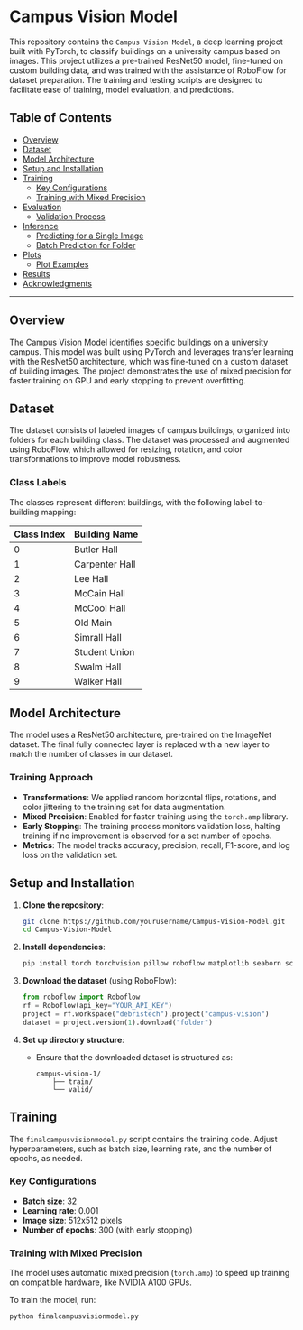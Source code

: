 # Campus Vision Model

This repository contains the `Campus Vision Model`, a deep learning project built with PyTorch, to classify buildings on a university campus based on images. This project utilizes a pre-trained ResNet50 model, fine-tuned on custom building data, and was trained with the assistance of RoboFlow for dataset preparation. The training and testing scripts are designed to facilitate ease of training, model evaluation, and predictions.

## Table of Contents
- [Overview](#overview)
- [Dataset](#dataset)
- [Model Architecture](#model-architecture)
- [Setup and Installation](#setup-and-installation)
- [Training](#training)
  - [Key Configurations](#key-configurations)
  - [Training with Mixed Precision](#training-with-mixed-precision)
- [Evaluation](#evaluation)
  - [Validation Process](#validation-process)
- [Inference](#inference)
  - [Predicting for a Single Image](#predicting-for-a-single-image)
  - [Batch Prediction for Folder](#batch-prediction-for-folder)
- [Plots](#plots)
  - [Plot Examples](#plot-examples)
- [Results](#results)
- [Acknowledgments](#acknowledgments)

---

## Overview
The Campus Vision Model identifies specific buildings on a university campus. This model was built using PyTorch and leverages transfer learning with the ResNet50 architecture, which was fine-tuned on a custom dataset of building images. The project demonstrates the use of mixed precision for faster training on GPU and early stopping to prevent overfitting.

## Dataset
The dataset consists of labeled images of campus buildings, organized into folders for each building class. The dataset was processed and augmented using RoboFlow, which allowed for resizing, rotation, and color transformations to improve model robustness.

### Class Labels
The classes represent different buildings, with the following label-to-building mapping:

| Class Index | Building Name      |
|-------------|---------------------|
| 0           | Butler Hall        |
| 1           | Carpenter Hall     |
| 2           | Lee Hall           |
| 3           | McCain Hall        |
| 4           | McCool Hall        |
| 5           | Old Main           |
| 6           | Simrall Hall       |
| 7           | Student Union      |
| 8           | Swalm Hall         |
| 9           | Walker Hall        |

## Model Architecture
The model uses a ResNet50 architecture, pre-trained on the ImageNet dataset. The final fully connected layer is replaced with a new layer to match the number of classes in our dataset.

### Training Approach
- **Transformations**: We applied random horizontal flips, rotations, and color jittering to the training set for data augmentation.
- **Mixed Precision**: Enabled for faster training using the `torch.amp` library.
- **Early Stopping**: The training process monitors validation loss, halting training if no improvement is observed for a set number of epochs.
- **Metrics**: The model tracks accuracy, precision, recall, F1-score, and log loss on the validation set.

## Setup and Installation

1. **Clone the repository**:
    ```bash
    git clone https://github.com/yourusername/Campus-Vision-Model.git
    cd Campus-Vision-Model
    ```

2. **Install dependencies**:
    ```bash
    pip install torch torchvision pillow roboflow matplotlib seaborn scikit-learn
    ```

3. **Download the dataset** (using RoboFlow):
    ```python
    from roboflow import Roboflow
    rf = Roboflow(api_key="YOUR_API_KEY")
    project = rf.workspace("debristech").project("campus-vision")
    dataset = project.version(1).download("folder")
    ```

4. **Set up directory structure**:
    - Ensure that the downloaded dataset is structured as:
      ```
      campus-vision-1/
          ├── train/
          └── valid/
      ```

## Training
The `finalcampusvisionmodel.py` script contains the training code. Adjust hyperparameters, such as batch size, learning rate, and the number of epochs, as needed.

### Key Configurations
- **Batch size**: 32
- **Learning rate**: 0.001
- **Image size**: 512x512 pixels
- **Number of epochs**: 300 (with early stopping)

### Training with Mixed Precision
The model uses automatic mixed precision (`torch.amp`) to speed up training on compatible hardware, like NVIDIA A100 GPUs.

To train the model, run:
```bash
python finalcampusvisionmodel.py
